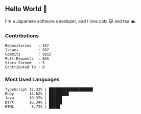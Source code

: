 ## Hello World 👋

I'm a Japanese software developer, and I love cats 😺 and tea 🫖.

### Contributions

    Repositories   : 167
    Issues         : 587
    Commits        : 8915
    Pull-Requests  : 855
    Stars Earned   : 5
    Contributed To : 0

### Most Used Languages

    TypeScript 32.33% | ████████████████████
    Ruby       14.62% | █████████
    Java       10.37% | ██████
    Dart       10.34% | ██████
    HTML        8.72% | █████
